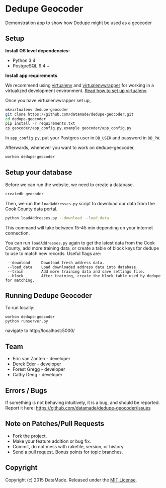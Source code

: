 # Dedupe Geocoder

Demonstration app to show how Dedupe might be used as a geocoder

## Setup

**Install OS level dependencies:** 

* Python 3.4
* PostgreSQL 9.4 +

**Install app requirements**

We recommend using [virtualenv](http://virtualenv.readthedocs.org/en/latest/virtualenv.html) and [virtualenvwrapper](http://virtualenvwrapper.readthedocs.org/en/latest/install.html) for working in a virtualized development environment. [Read how to set up virtualenv](http://docs.python-guide.org/en/latest/dev/virtualenvs/).

Once you have virtualenvwrapper set up,

```bash
mkvirtualenv dedupe-geocoder
git clone https://github.com/datamade/dedupe-geocoder.git
cd dedupe-geocoder
pip install -r requirements.txt
cp geocoder/app_config.py.example geocoder/app_config.py
```

In `app_config.py`, put your Postgres user in `DB_USER` and password in `DB_PW`.

Afterwards, whenever you want to work on dedupe-geocoder,

```bash
workon dedupe-geocoder
```

## Setup your database

Before we can run the website, we need to create a database.

```bash
createdb geocoder
```

Then, we run the `loadAddresses.py` script to download our data from the Cook
County data portal.

```bash
python loadAddresses.py --download --load_data 
```

This command will take between 15-45 min depending on your internet connection.

You can run `loadAddresses.py` again to get the latest data from the Cook
County, add more training data, or create a table of block keys for dedupe to
use to match new records. Useful flags are:

```
 --download     Download fresh address data.
 --load_data    Load downloaded address data into database.
 --train        Add more training data and save settings file.
 --block        After training, create the block table used by dedupe for matching.
 ```

## Running Dedupe Geocoder

To run locally:

```
workon dedupe-geocoder
python runserver.py
```

navigate to http://localhost:5000/

## Team

* Eric van Zanten - developer
* Derek Eder - developer
* Forest Gregg - developer
* Cathy Deng - developer

## Errors / Bugs

If something is not behaving intuitively, it is a bug, and should be reported.
Report it here: https://github.com/datamade/dedupe-geocoder/issues

## Note on Patches/Pull Requests
 
* Fork the project.
* Make your feature addition or bug fix.
* Commit, do not mess with rakefile, version, or history.
* Send a pull request. Bonus points for topic branches.

## Copyright

Copyright (c) 2015 DataMade. Released under the [MIT License](https://github.com/datamade/dedupe-geocoder/blob/master/LICENSE).

